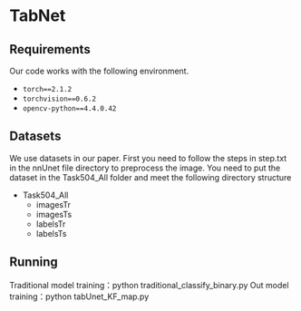 # TabNet

## Requirements
Our code works with the following environment.
- `torch==2.1.2`
- `torchvision==0.6.2`
- `opencv-python==4.4.0.42`

## Datasets
We use datasets in our paper.
First you need to follow the steps in step.txt in the nnUnet file directory to preprocess the image.
You need to put the dataset in the Task504_All folder and meet the following directory structure
- Task504_All
  - imagesTr
  - imagesTs
  - labelsTr
  - labelsTs

## Running

Traditional model training：python traditional_classify_binary.py
Out model training：python tabUnet_KF_map.py
